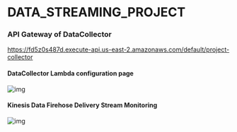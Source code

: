 # DATA_STREAMING_PROJECT

### API Gateway of DataCollector
https://fd5z0s487d.execute-api.us-east-2.amazonaws.com/default/project-collector

#### DataCollector Lambda configuration page

![img](https://github.com/dannyhuang994/DATA-STREAMING-WITH-AWS-KINESIS-AND-AWS-LAMBDA/blob/master/asset/Lambda_configuration_page.png)

#### Kinesis Data Firehose Delivery Stream Monitoring

![img](https://github.com/dannyhuang994/DATA-STREAMING-WITH-AWS-KINESIS-AND-AWS-LAMBDA/blob/master/asset/Monitoring.png)